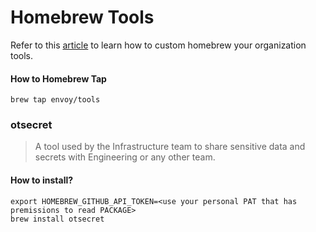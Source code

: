 # Homebrew Tools

Refer to this [article](https://docs.brew.sh/Formula-Cookbook) to learn how to custom homebrew your organization tools.

#### How to Homebrew Tap

```
brew tap envoy/tools
```

### otsecret

> A tool used by the Infrastructure team to share sensitive data and secrets with Engineering or any other team. 

#### How to install?

```
export HOMEBREW_GITHUB_API_TOKEN=<use your personal PAT that has premissions to read PACKAGE> 
brew install otsecret
```
